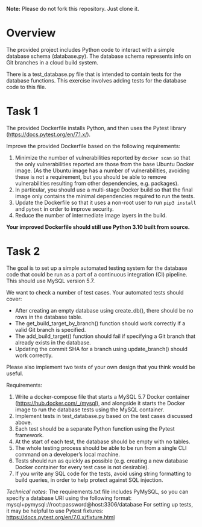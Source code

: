 **Note:** Please do not fork this repository. Just clone it.

# Overview

The provided project includes Python code to interact with a simple database schema (database.py). The database schema represents info on Git branches in a cloud build system.

There is a test_database.py file that is intended to contain tests for the database functions. This exercise involves adding tests for the database code to this file.

# Task 1

The provided Dockerfile installs Python, and then uses the Pytest library (https://docs.pytest.org/en/7.1.x/).

Improve the provided Dockerfile based on the following requirements:
1. Minimize the number of vulnerabilities reported by `docker scan` so that the only vulnerabilities reported are those from the base Ubuntu Docker image. (As the Ubuntu image has a number of vulnerabilities, avoiding these is not a requirement, but you should be able to remove vulnerabilities resulting from other dependencies, e.g. packages).
2. In particular, you should use a multi-stage Docker build so that the final image only contains the minimal dependencies required to run the tests.
3. Update the Dockerfile so that it uses a non-root user to run `pip3 install` and `pytest` in order to improve security.
4. Reduce the number of intermediate image layers in the build.

**Your improved Dockerfile should still use Python 3.10 built from source.**

# Task 2

The goal is to set up a simple automated testing system for the database code that could be run as a part of a continuous integration (CI) pipeline. This should use MySQL version 5.7.

We want to check a number of test cases. Your automated tests should cover:
- After creating an empty database using create_db(), there should be no rows in the database table.
- The get_build_target_by_branch() function should work correctly if a valid Git branch is specified.
- The add_build_target() function should fail if specifying a Git branch that already exists in the database.
- Updating the commit SHA for a branch using update_branch() should work correctly.

Please also implement two tests of your own design that you think would be useful.

Requirements:
1. Write a docker-compose file that starts a MySQL 5.7 Docker container (https://hub.docker.com/_/mysql), and alongside it starts the Docker image to run the database tests using the MySQL container.
2. Implement tests in test_database.py based on the test cases discussed above.
3. Each test should be a separate Python function using the Pytest framework.
4. At the start of each test, the database should be empty with no tables.
5. The whole testing process should be able to be run from a single CLI command on a developer’s local machine.
6. Tests should run as quickly as possible (e.g. creating a new database Docker container for every test case is not desirable).
7. If you write any SQL code for the tests, avoid using string formatting to build queries, in order to help protect against SQL injection.

*Technical notes:*
The requirements.txt file includes PyMySQL, so you can specify a database URI using the following format: mysql+pymysql://root:password@host:3306/database
For setting up tests, it may be helpful to use Pytest fixtures: https://docs.pytest.org/en/7.0.x/fixture.html
